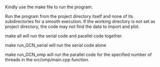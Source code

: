 Kindly use the make file to run the program. 

Run the program from the project directory itself and none of its subdirectories for a smooth execution. If the working directory is not set as project directory, the code may not find the data to import and plot.

make all will run the serial code and parallel code together.

make run_GCN_serial will run the serial code alone

make run_GCN_omp will run the parallel code for the specified number of threads in the src/omp/main.cpp function.
